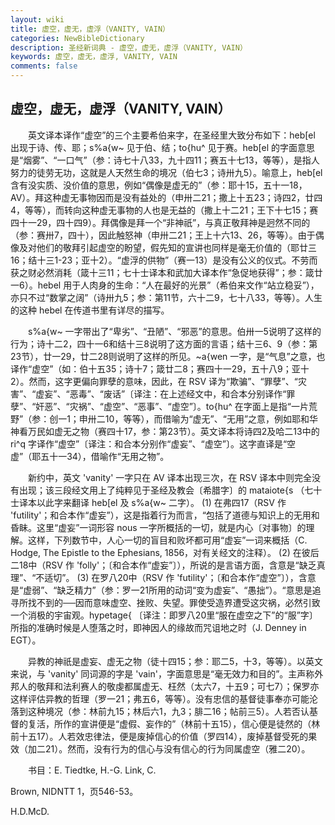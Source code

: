 ```yaml
---
layout: wiki
title: 虚空，虚无，虚浮（VANITY, VAIN）
categories: NewBibleDictionary
description: 圣经新词典 - 虚空，虚无，虚浮（VANITY, VAIN）
keywords: 虚空，虚无，虚浮, VANITY, VAIN
comments: false
---
```


## 虚空，虚无，虚浮（VANITY, VAIN）

　　英文译本译作“虚空”的三个主要希伯来字，在圣经里大致分布如下：heb[el 出现于诗、传、耶；s%a{w~ 见于伯、结；to{hu^ 见于赛。heb[el 的字面意思是“烟雾”、“一口气”（参：诗七十八33，九十四11；赛五十七13，等等），是指人努力的徒劳无功，这就是人天然生命的境况（伯七3；诗卅九5）。喻意上，heb[el 含有没实质、没价值的意思，例如“偶像是虚无的”（参：耶十15，五十一18，AV）。拜这种虚无事物因而是没有益处的（申卅二21；撒上十五23；诗四2，廿四4，等等），而转向这种虚无事物的人也是无益的（撒上十二21；王下十七15；赛四十一29，四十四9）。拜偶像是拜一个“非神祇”，与真正敬拜神是迥然不同的（参：赛卅7，四十），因此触怒神（申卅二21；王上十六13、26，等等）。由于偶像及对他们的敬拜引起虚空的盼望，假先知的宣讲也同样是毫无价值的（耶廿三16；结十三1-23；亚十2）。“虚浮的供物”（赛一13）是没有公义的仪式。不劳而获之财必然消耗（箴十三11；七十士译本和武加大译本作“急促地获得”；参：箴廿一6）。hebel 用于人肉身的生命：“人在最好的光景”（希伯来文作“站立稳妥”），亦只不过“数掌之阔”（诗卅九5；参：第11节，六十二9，七十八33，等等）。人生的这种 hebel 在传道书里有详尽的描写。

　　s%a{w~ 一字带出了“卑劣”、“丑陋”、“邪恶”的意思。伯卅一5说明了这样的行为；诗十二2，四十一6和结十三8说明了这方面的言语；结十三6、9（参：第23节），廿一29，廿二28则说明了这样的所见。~a{wen 一字，是“气息”之意，也译作“虚空”（如：伯十五35；诗十7；箴廿二8；赛四十一29，五十八9；亚十2）。然而，这字更偏向罪孽的意味，因此，在 RSV 译为“欺骗”、“罪孽”、“灾害”、“虚妄”、“恶毒”、“废话”〔译注：在上述经文中，和合本分别译作“罪孽”、“奸恶”、“灾祸”、“虚空”、“恶事”、“虚空”〕。to{hu^ 在字面上是指“一片荒野”（参：创一1；申卅二10，等等），而借喻为“虚无”、“无用”之意，例如耶和华神看万民如虚无之物（赛四十17，参：第23节）。英文译本将诗四2及哈二13中的 ri^q 字译作“虚空”〔译注：和合本分别作“虚妄”、“虚空”〕。这字直译是“空虚”（耶五十一34），借喻作“无用之物”。

　　新约中，英文 'vanity' 一字只在 AV 译本出现三次，在 RSV 译本中则完全没有出现；该三段经文用上了纯粹见于圣经及教会〔希腊字〕的 mataiote{s （七十士译本以此字来翻译 heb[el 及 s%a{w~ 二字）。 (1) 在弗四17（RSV 作 'futility'；和合本作“虚妄”），这是指着行为而言，“包括了道德与知识上的无用和昏眛。这里“虚妄”一词形容 nous 一字所概括的一切，就是内心〔对事物〕的理解。这样，下列数节中，人心一切的盲目和败坏都可用“虚妄”一词来概括（C. Hodge, The Epistle to the Ephesians, 1856，对有关经文的注释）。 (2) 在彼后二18中（RSV 作 'folly'；〔和合本作“虚妄”〕），所说的是言语方面，含意是“缺乏真理”、“不适切”。 (3) 在罗八20中（RSV 作 'futility'；〔和合本作“虚空”〕），含意是“虚弱”、“缺乏精力”（参：罗一21所用的动词“变为虚妄”、“愚拙”）。“意思是追寻所找不到的──因而意味虚空、挫败、失望。罪使受造界遭受这灾祸，必然引致一个消极的宇宙观。hypetage{ 〔译注：即罗八20里“服在虚空之下”的“服”字〕所指的准确时候是人堕落之时，即神因人的缘故而咒诅地之时（J. Denney in EGT）。

　　异教的神祇是虚妄、虚无之物（徒十四15；参：耶二5，十3，等等）。以英文来说，与 'vanity' 同词源的字是 'vain'，字面意思是“毫无效力和目的”。主声称外邦人的敬拜和法利赛人的敬虔都属虚无、枉然（太六7，十五9；可七7）；保罗亦这样评估异教的哲理（罗一21；弗五6，等等）。没有忠信的基督徒事奉亦可能沦落到这种境况（参：林前九15；林后六1，九3；腓二16；帖前三5）。人若否认基督的复活，所作的宣讲便是“虚假、妄作的”（林前十五15），信心便是徒然的（林前十五17）。人若效忠律法，便是废掉信心的价值（罗四14），废掉基督受死的果效（加二21）。然而，没有行为的信心与没有信心的行为同属虚空（雅二20）。

　　书目：E. Tiedtke, H.-G. Link, C.

Brown, NIDNTT 1，页546-53。

H.D.McD.








